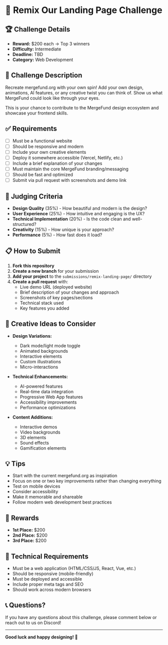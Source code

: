 # 🎨 Remix Our Landing Page Challenge

## 🏆 Challenge Details
- **Reward:** $200 each → Top 3 winners
- **Difficulty:** Intermediate
- **Deadline:** TBD
- **Category:** Web Development

## 📝 Challenge Description

Recreate mergefund.org with your own spin! Add your own design, animations, AI features, or any creative twist you can think of. Show us what MergeFund could look like through your eyes.

This is your chance to contribute to the MergeFund design ecosystem and showcase your frontend skills.

## ✅ Requirements

- [ ] Must be a functional website
- [ ] Should be responsive and modern
- [ ] Include your own creative elements
- [ ] Deploy it somewhere accessible (Vercel, Netlify, etc.)
- [ ] Include a brief explanation of your changes
- [ ] Must maintain the core MergeFund branding/messaging
- [ ] Should be fast and optimized
- [ ] Submit via pull request with screenshots and demo link

## 🎯 Judging Criteria

- **Design Quality** (35%) - How beautiful and modern is the design?
- **User Experience** (25%) - How intuitive and engaging is the UX?
- **Technical Implementation** (20%) - Is the code clean and well-structured?
- **Creativity** (15%) - How unique is your approach?
- **Performance** (5%) - How fast does it load?

## 📋 How to Submit

1. **Fork this repository**
2. **Create a new branch** for your submission
3. **Add your project** to the `submissions/remix-landing-page/` directory
4. **Create a pull request** with:
   - Live demo URL (deployed website)
   - Brief description of your changes and approach
   - Screenshots of key pages/sections
   - Technical stack used
   - Key features you added

## 🚀 Creative Ideas to Consider

- **Design Variations:**
  - Dark mode/light mode toggle
  - Animated backgrounds
  - Interactive elements
  - Custom illustrations
  - Micro-interactions

- **Technical Enhancements:**
  - AI-powered features
  - Real-time data integration
  - Progressive Web App features
  - Accessibility improvements
  - Performance optimizations

- **Content Additions:**
  - Interactive demos
  - Video backgrounds
  - 3D elements
  - Sound effects
  - Gamification elements

## 💡 Tips

- Start with the current mergefund.org as inspiration
- Focus on one or two key improvements rather than changing everything
- Test on mobile devices
- Consider accessibility
- Make it memorable and shareable
- Follow modern web development best practices

## 🏅 Rewards

- **1st Place:** $200
- **2nd Place:** $200
- **3rd Place:** $200

## 🔧 Technical Requirements

- Must be a web application (HTML/CSS/JS, React, Vue, etc.)
- Should be responsive (mobile-friendly)
- Must be deployed and accessible
- Include proper meta tags and SEO
- Should work across modern browsers

## 📞 Questions?

If you have any questions about this challenge, please comment below or reach out to us on Discord!

---

**Good luck and happy designing! 🎨** 